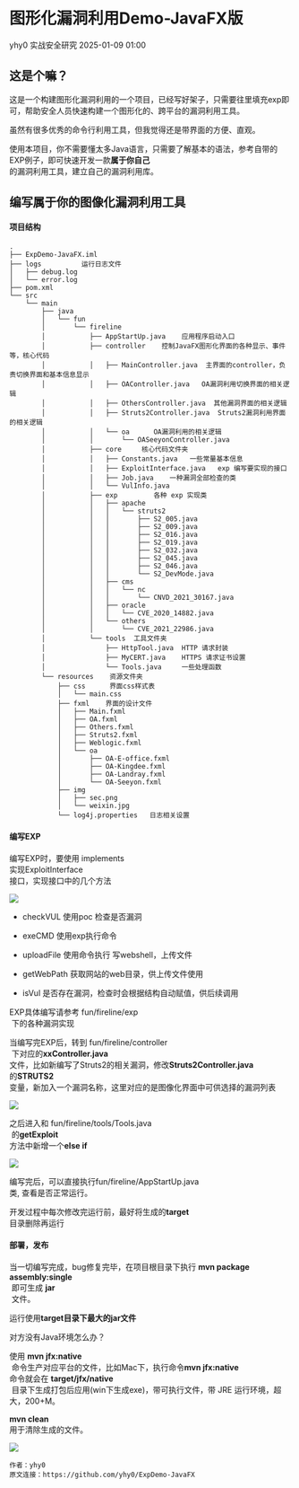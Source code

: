 #  图形化漏洞利用Demo-JavaFX版   
yhy0  实战安全研究   2025-01-09 01:00  
  
## 这是个嘛？  
  
  
这是一个构建图形化漏洞利用的一个项目，已经写好架子，只需要往里填充exp即可，帮助安全人员快速构建一个图形化的、跨平台的漏洞利用工具。  
  
虽然有很多优秀的命令行利用工具，但我觉得还是带界面的方便、直观。  
  
使用本项目，你不需要懂太多Java语言，只需要了解基本的语法，参考自带的EXP例子，即可快速开发一款**属于你自己**  
的漏洞利用工具，建立自己的漏洞利用库。  
##   
## 编写属于你的图像化漏洞利用工具  
  
#### 项目结构  
####   
```
.
├── ExpDemo-JavaFX.iml
├── logs          运行日志文件
│   ├── debug.log
│   └── error.log
├── pom.xml
└── src
    └── main
        ├── java
        │   └── fun
        │       └── fireline
        │           ├── AppStartUp.java    应用程序启动入口
        │           ├── controller    控制JavaFX图形化界面的各种显示、事件等，核心代码 
        │           │   ├── MainController.java  主界面的controller，负责切换界面和基本信息显示
        │           │   ├── OAController.java   OA漏洞利用切换界面的相关逻辑
        │           │   ├── OthersController.java  其他漏洞界面的相关逻辑
        │           │   ├── Struts2Controller.java  Struts2漏洞利用界面的相关逻辑
        │           │   └── oa      OA漏洞利用的相关逻辑
        │           │       └── OASeeyonController.java
        │           ├── core     核心代码文件夹
        │           │   ├── Constants.java   一些常量基本信息
        │           │   ├── ExploitInterface.java   exp 编写要实现的接口
        │           │   ├── Job.java    一种漏洞全部检查的类
        │           │   └── VulInfo.java
        │           ├── exp			各种 exp 实现类
        │           │   ├── apache
        │           │   │   └── struts2
        │           │   │       ├── S2_005.java
        │           │   │       ├── S2_009.java
        │           │   │       ├── S2_016.java
        │           │   │       ├── S2_019.java
        │           │   │       ├── S2_032.java
        │           │   │       ├── S2_045.java
        │           │   │       ├── S2_046.java
        │           │   │       └── S2_DevMode.java
        │           │   ├── cms
        │           │   │   └── nc
        │           │   │       └── CNVD_2021_30167.java
        │           │   ├── oracle
        │           │   │   └── CVE_2020_14882.java
        │           │   └── others
        │           │       └── CVE_2021_22986.java
        │           └── tools  工具文件夹
        │               ├── HttpTool.java  HTTP 请求封装
        │               ├── MyCERT.java    HTTPS 请求证书设置
        │               └── Tools.java     一些处理函数
        └── resources    资源文件夹
            ├── css      界面css样式表
            │   └── main.css
            ├── fxml    界面的设计文件
            │   ├── Main.fxml
            │   ├── OA.fxml
            │   ├── Others.fxml
            │   ├── Struts2.fxml
            │   ├── Weblogic.fxml
            │   └── oa
            │       ├── OA-E-office.fxml
            │       ├── OA-Kingdee.fxml
            │       ├── OA-Landray.fxml
            │       └── OA-Seeyon.fxml
            ├── img
            │   ├── sec.png
            │   └── weixin.jpg
            └── log4j.properties   日志相关设置
```  
####   
####   
#### 编写EXP  
  
  
编写EXP时，要使用 implements  
实现ExploitInterface  
接口，实现接口中的几个方法  
  
![](https://mmbiz.qpic.cn/mmbiz_png/zBdps5HcBF0Jb1gh2bjWyeAZApCxVw70EW25vvBEPHxRypT5KEgbS3dvKeBVA6cficIIAiadBtnEkQUT0XJCVcUQ/640?wx_fmt=png&from=appmsg "")  
- checkVUL 使用poc 检查是否漏洞  
  
- exeCMD 使用exp执行命令  
  
- uploadFile 使用命令执行 写webshell，上传文件  
  
- getWebPath 获取网站的web目录，供上传文件使用  
  
- isVul 是否存在漏洞，检查时会根据结构自动赋值，供后续调用  
  
EXP具体编写请参考 fun/fireline/exp  
 下的各种漏洞实现  
  
当编写完EXP后，转到 fun/fireline/controller  
 下对应的**xxController.java**  
文件，比如新编写了Struts2的相关漏洞，修改**Struts2Controller.java**  
的**STRUTS2**  
变量，新加入一个漏洞名称，这里对应的是图像化界面中可供选择的漏洞列表  
  
![](https://mmbiz.qpic.cn/mmbiz_png/zBdps5HcBF0Jb1gh2bjWyeAZApCxVw70yVVsEX4Ivz14l0erEGfg4dnVywfqzWibGGxIib6hyTqEwUcaYgrYvMrw/640?wx_fmt=png&from=appmsg "")  
  
之后进入和 fun/fireline/tools/Tools.java  
 的**getExploit**  
方法中新增一个**else if**  
  
![](https://mmbiz.qpic.cn/mmbiz_png/zBdps5HcBF0Jb1gh2bjWyeAZApCxVw70yJSG3vSVxTgNaobgYcEhFDpcYGKa5NfDvAUaLuGPgaZzPZA4wGAa8Q/640?wx_fmt=png&from=appmsg "")  
  
编写完后，可以直接执行fun/fireline/AppStartUp.java  
类, 查看是否正常运行。  
  
开发过程中每次修改完运行前，最好将生成的**target**  
目录删除再运行  
####   
#### 部署，发布  
  
  
当一切编写完成，bug修复完毕，在项目根目录下执行 **mvn package assembly:single**  
 即可生成 **jar**  
 文件。  
  
运行使用**target目录下最大的jar文件**  
  
对方没有Java环境怎么办？  
  
使用 **mvn jfx:native**  
 命令生产对应平台的文件，比如Mac下，执行命令**mvn jfx:native**  
命令就会在 **target/jfx/native**  
 目录下生成打包后应用(win下生成exe)，带可执行文件，带 JRE 运行环境，超大，200+M。  
  
**mvn clean**  
用于清除生成的文件。  
  
![](https://mmbiz.qpic.cn/mmbiz_png/zBdps5HcBF0Jb1gh2bjWyeAZApCxVw70o3k9dDyI49wpJPY6wvqtUrcPn1Kaa2U1YplV9ibD3p2vqf7TUaiaBmPg/640?wx_fmt=png&from=appmsg "")  
```
作者：yhy0
原文连接：https://github.com/yhy0/ExpDemo-JavaFX
```  
  
  
